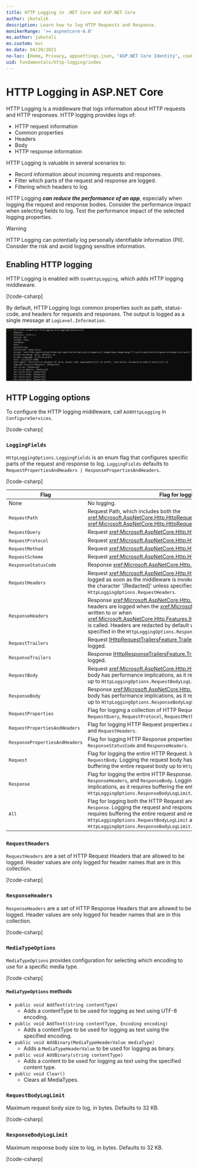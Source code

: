 ```yaml
---
title: HTTP Logging in .NET Core and ASP.NET Core
author: jkotalik
description: Learn how to log HTTP Requests and Response.
monikerRange: '>= aspnetcore-6.0'
ms.author: jukotali
ms.custom: mvc
ms.date: 04/20/2021
no-loc: [Home, Privacy, appsettings.json, "ASP.NET Core Identity", cookie, Cookie, Blazor, "Blazor Server", "Blazor WebAssembly", "Identity", "Let's Encrypt", Razor, SignalR]
uid: fundamentals/http-logging/index
---
```


# HTTP Logging in ASP.NET Core

HTTP Logging is a middleware that logs information about HTTP requests and HTTP responses. HTTP logging provides logs of:

* HTTP request information
* Common properties
* Headers
* Body
* HTTP response information

HTTP Logging is valuable in several scenarios to:

* Record information about incoming requests and responses.
* Filter which parts of the request and response are logged.
* Filtering which headers to log.

HTTP Logging ***can reduce the performance of an app***, especially when logging the request and response bodies. Consider the performance impact when selecting fields to log. Test the performance impact of the selected logging properties.

> [!WARNING]
> HTTP Logging can potentially log personally identifiable information (PII). Consider the risk and avoid logging sensitive information.

## Enabling HTTP logging

HTTP Logging is enabled with `UseHttpLogging`, which adds HTTP logging middleware.

[!code-csharp[](samples/6.x/Startup.cs?name=snippet&highlight=3)]

By default, HTTP Logging logs common properties such as path, status-code, and headers for requests and responses. The output is logged as a single message at `LogLevel.Information`.

![Sample request output](_static/requestlog.png)

## HTTP Logging options

To configure the HTTP logging middleware, call `AddHttpLogging` in `ConfigureServices`.

[!code-csharp[](samples/6.x/Startup.cs?name=configureservices)]

### `LoggingFields`

`HttpLoggingOptions.LoggingFields` is an enum flag that configures specific parts of the request and response to log. `LoggingFields` defaults to `RequestPropertiesAndHeaders | ResponsePropertiesAndHeaders`.

[!code-csharp[](samples/6.x/Startup.cs?name=configureservices&highlight=6)]

| Flag | Flag for logging the HTTP | Value |
| ---- | ----------- | :---: |
| None | No logging. | 0x0 |
| `RequestPath` | Request Path, which includes both the <xref:Microsoft.AspNetCore.Http.HttpRequest.Path> and <xref:Microsoft.AspNetCore.Http.HttpRequest.PathBase>. | 0x1 |
| `RequestQuery` |  Request <xref:Microsoft.AspNetCore.Http.HttpRequest.QueryString>. | 0x2 |
| `RequestProtocol` |  Request <xref:Microsoft.AspNetCore.Http.HttpRequest.Protocol>. | 0x4 |
| `RequestMethod` |  Request <xref:Microsoft.AspNetCore.Http.HttpRequest.Method>. | 0x8 |
| `RequestScheme` |  Request <xref:Microsoft.AspNetCore.Http.HttpRequest.Scheme>. | 0x10 |
| `ResponseStatusCode` |  Response <xref:Microsoft.AspNetCore.Http.HttpResponse.StatusCode>. | 0x20 |
| `RequestHeaders` |  Request <xref:Microsoft.AspNetCore.Http.HttpRequest.Headers>. Request headers are logged as soon as the middleware is invoked. Headers are redacted by default with the character '[Redacted]' unless specified in the `HttpLoggingOptions.RequestHeaders`. | 0x40 |
| `ResponseHeaders` |  Response <xref:Microsoft.AspNetCore.Http.HttpResponse.Headers>. Response headers are logged when the <xref:Microsoft.AspNetCore.Http.HttpResponse.Body> is written to or when <xref:Microsoft.AspNetCore.Http.Features.IHttpResponseBodyFeature.StartAsync%2A> is called. Headers are redacted by default with the character '[Redacted]' unless specified in the `HttpLoggingOptions.ResponseHeaders`. | 0x80 |
| `RequestTrailers` |  Request [IHttpRequestTrailersFeature.Trailers](xref:Microsoft.AspNetCore.Http.Features.IHttpRequestTrailersFeature.Trailers). Request Trailers are currently not logged. | 0x100 |
| `ResponseTrailers` |  Response [IHttpResponseTrailersFeature.Trailers](xref:Microsoft.AspNetCore.Http.Features.IHttpResponseTrailersFeature.Trailers). Response Trailers are currently not logged. | 0x200 |
| `RequestBody` |  Request <xref:Microsoft.AspNetCore.Http.HttpRequest.Body>. Logging the request body has performance implications, as it requires buffering the entire request body up to `HttpLoggingOptions.RequestBodyLogLimit`. | 0x400 |
| `ResponseBody` |  Response <xref:Microsoft.AspNetCore.Http.HttpResponse.Body>. Logging the response body has performance implications, as it requires buffering the entire response body up to `HttpLoggingOptions.ResponseBodyLogLimit`. | 0x800 |
| `RequestProperties` | Flag for logging a collection of HTTP Request properties, including `RequestPath`, `RequestQuery`, `RequestProtocol`, `RequestMethod`, and `RequestScheme`. | `RequestPath | RequestQuery | RequestProtocol | RequestMethod | RequestScheme` |
| `RequestPropertiesAndHeaders` | Flag for logging HTTP Request properties and headers. Includes `RequestProperties` and `RequestHeaders`. | `RequestProperties | RequestHeaders` |
| `ResponsePropertiesAndHeaders` | Flag for logging HTTP Response properties and headers. Includes `ResponseStatusCode` and `ResponseHeaders`. | `ResponseStatusCode | ResponseHeaders` |
| `Request` | Flag for logging the entire HTTP Request. Includes `RequestPropertiesAndHeaders` and `RequestBody`. Logging the request body has performance implications, as it requires buffering the entire request body up to `HttpLoggingOptions.RequestBodyLogLimit`. | `RequestPropertiesAndHeaders | RequestBody` |
| `Response` | Flag for logging the entire HTTP Response. Includes `ResponseStatusCode`, `ResponseHeaders`, and `ResponseBody`. Logging the response body has performance implications, as it requires buffering the entire response body up to `HttpLoggingOptions.ResponseBodyLogLimit`. | `ResponseStatusCode | ResponseHeaders | ResponseBody` |
| `All` | Flag for logging both the HTTP Request and Response. Includes `Request` and `Response`. Logging the request and response body has performance implications, as it requires buffering the entire request and response body up to the `HttpLoggingOptions.RequestBodyLogLimit` and `HttpLoggingOptions.ResponseBodyLogLimit`. | `Request | Response` |

### `RequestHeaders`

`RequestHeaders` are a set of HTTP Request Headers that are allowed to be logged. Header values are only logged for header names that are in this collection.

[!code-csharp[](samples/6.x/Startup.cs?name=configureservices&highlight=7)]

### `ResponseHeaders`

`ResponseHeaders` are a set of HTTP Response Headers that are allowed to be logged. Header values are only logged for header names that are in this collection.

[!code-csharp[](samples/6.x/Startup.cs?name=configureservices&highlight=8)]

### `MediaTypeOptions`

`MediaTypeOptions` provides configuration for selecting which encoding to use for a specific media type. 

[!code-csharp[](samples/6.x/Startup.cs?name=configureservices&highlight=9)]

#### `MediaTypeOptions` methods

<!-- When API is published, replace the following with API links -->

* `public void AddText(string contentType)`
  * Adds a contentType to be used for logging as text using UTF-8 encoding.
* `public void AddText(string contentType, Encoding encoding)`
  * Adds a contentType to be used for logging as text using the specified encoding.
* `public void AddBinary(MediaTypeHeaderValue mediaType)`
  * Adds a `MediaTypeHeaderValue` to be used for logging as binary.
* `public void AddBinary(string contentType)`
  * Adds a content to be used for logging as text using the specified content type.
* `public void Clear()`
  * Clears all MediaTypes.

### `RequestBodyLogLimit`

Maximum request body size to log, in bytes. Defaults to 32 KB.

[!code-csharp[](samples/6.x/Startup.cs?name=configureservices&highlight=10)]

### `ResponseBodyLogLimit`

Maximum response body size to log, in bytes. Defaults to 32 KB.

[!code-csharp[](samples/6.x/Startup.cs?name=configureservices&highlight=11)]
